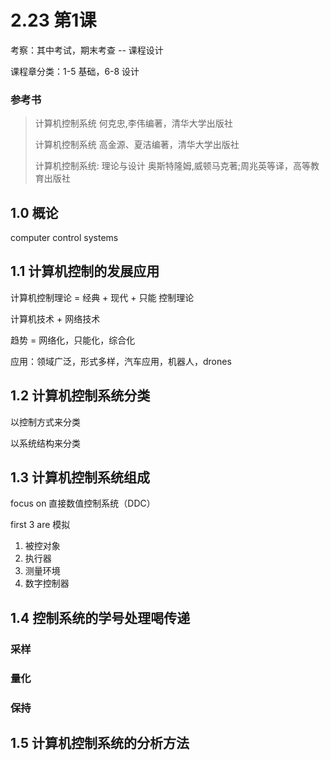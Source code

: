 # 2.23 第1课

考察：其中考试，期末考查 -- 课程设计

课程章分类：1-5 基础，6-8 设计

### 参考书

> 计算机控制系统 何克忠,李伟编著，清华大学出版社
>
> 计算机控制系统 高金源、夏洁编著，清华大学出版社
>
> 计算机控制系统: 理论与设计 奥斯特隆姆,威顿马克著;周兆英等译，高等教育出版社

## 1.0 概论

computer control systems 

## 1.1 计算机控制的发展应用

计算机控制理论 = 经典 + 现代 + 只能 控制理论

计算机技术 + 网络技术

趋势 = 网络化，只能化，综合化

应用：领域广泛，形式多样，汽车应用，机器人，drones

## 1.2 计算机控制系统分类

以控制方式来分类 

以系统结构来分类

## 1.3 计算机控制系统组成

focus on 直接数值控制系统（DDC）

first 3 are 模拟

1. 被控对象
2. 执行器
3. 测量环境
4. 数字控制器

## 1.4 控制系统的学号处理喝传递

### 采样 

### 量化

### 保持

 

## 1.5 计算机控制系统的分析方法

